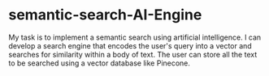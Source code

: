 # semantic-search-AI-Engine
My task is to implement a semantic search using artificial intelligence. I can develop a search engine that encodes the user's query into a vector and searches for similarity within a body of text. The user can store all the text to be searched using a vector database like Pinecone.
